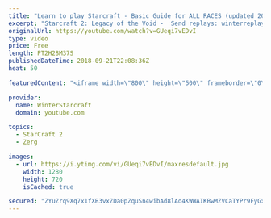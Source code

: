 ```yaml
---
title: "Learn to play Starcraft - Basic Guide for ALL RACES (updated 2017) #2"
excerpt: "Starcraft 2: Legacy of the Void -  Send replays: winterreplays@gmail.com ( -- Watch live at https://www.twitch.tv/wintergaming"
originalUrl: https://youtube.com/watch?v=GUeqi7vEDvI
type: video
price: Free
length: PT2H28M37S
publishedDateTime: 2018-09-21T22:08:36Z
heat: 50

featuredContent: "<iframe width=\"800\" height=\"500\" frameborder=\"0\" src=\"https://www.youtube.com/embed/GUeqi7vEDvI\" allow=\"accelerometer; autoplay; encrypted-media; gyroscope; picture-in-picture\" allowfullscreen></iframe>"

provider:
  name: WinterStarcraft
  domain: youtube.com

topics:
  - StarCraft 2
  - Zerg

images:
  - url: https://i.ytimg.com/vi/GUeqi7vEDvI/maxresdefault.jpg
    width: 1280
    height: 720
    isCached: true

secured: "ZYuZrq9Xq7x1fXB3vxZDa0pZquSn4wibAd8lAo4KWWAIKBwMZVCaTYPr9FyGxCENvVdNCJip3C1Y8LUWbO4lUmzuYOdVMSw4cicagNNLZekLaP2gQ20e2n+rZHDi8o6tw7/2SQ4WtzEff+cBib8MGKZBseMVSJUgFlCYV6z9ifiC4XaWqMK73cFMQaDuVc0VQ30NrZkmshIQKNDleixP8VA9Yb/oioiGP08FpJSG/A9xm+hurP0JZSY1wxRTF5kFz78dTyiIfuBGiKSbPNcFCsI+xvhtv33c8kHicASrgbtva6M4NK+3QTbd5e5r0TC5Kpz9BDzHGmtw61UBywtXJjYS756KrwLbvEkoDsmuqwBzH/lcnfk8mrPudNyuL3eSDF5EvDKw/VPLNc4FhN2VLtHlCBt9W5x7EXYyfkSZhog=;PQNlHhPApZ0e2Kd43zHgCQ=="
---
```


